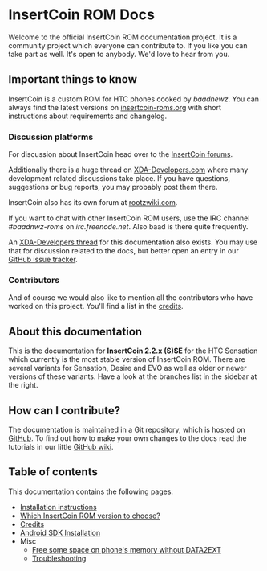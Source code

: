 # InsertCoin ROM Docs

Welcome to the official InsertCoin ROM documentation project. It is a community
project which everyone can contribute to. If you like you can take part as well.
It's open to anybody. We'd love to hear from you.

## Important things to know
InsertCoin is a custom ROM for HTC phones cooked by *baadnewz*. You can always find
the latest versions on [insertcoin-roms.org](http://insertcoin-roms.org/)
with short instructions about requirements and changelog.

### Discussion platforms
For discussion about InsertCoin head over to the [InsertCoin forums](http://insertcoin-roms.org/board/).

Additionally there is a huge thread on [XDA-Developers.com](http://forum.xda-developers.com/showthread.php?t=1198684)
where many development related discussions take place. If you have questions,
suggestions or bug reports, you may probably post them there.

InsertCoin also has its own forum at
[rootzwiki.com](http://rootzwiki.com/forumdisplay.php?301-Bricked-Kernel-InsertCoin-ROM).

If you want to chat with other InsertCoin ROM users, use the IRC channel *#baadnwz-roms*
on *irc.freenode.net*. Also baad is there quite frequently.

An [XDA-Developers thread](http://forum.xda-developers.com/showthread.php?p=17329560)
for this documentation also exists. You may use that for discussion related to the docs,
but better open an entry in our [GitHub issue tracker](https://github.com/Manko10/InsertCoin-Docs/issues).

### Contributors
And of course we would also like to mention all the contributors who have worked
on this project. You'll find a list in the [credits](/2.2SE/en-US/credits.html).

## About this documentation
This is the documentation for **InsertCoin 2.2.x (S)SE** for the HTC Sensation
which currently is the most stable version of InsertCoin ROM.
There are several variants for Sensation, Desire and EVO as well as older or newer
versions of these variants. Have a look at the branches list in the sidebar at the right.

## How can I contribute?
The documentation is maintained in a Git repository, which is hosted on [GitHub](http://www.github.com/).
To find out how to make your own changes to the docs read the tutorials in our little
[GitHub wiki](https://github.com/Manko10/InsertCoin-Docs/wiki).

## Table of contents
This documentation contains the following pages:

 * [Installation instructions](/2.2SE/en-US/installation/)
 * [Which InsertCoin ROM version to choose?](/2.2SE/en-US/versions.html)
 * [Credits](/2.2SE/en-US/credits.html)
 * [Android SDK Installation](/2.2SE/en-US/AndroidSDK/)
 * Misc
    * [Free some space on phone's memory without DATA2EXT](/2.2SE/en-US/misc/free-space-without-data2ext.html)
    * [Troubleshooting](/2.2SE/en-US/misc/troubleshooting.html)